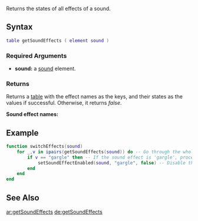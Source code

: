 Returns the states of all effects of a sound.

Syntax
------

``` lua
table getSoundEffects ( element sound )
```

### Required Arguments

-   **sound:** a [sound](/sound.md "wikilink") element.

### Returns

Returns a [table](/table.md "wikilink") with the effect names as the keys, and their states as the values if successful. Otherwise, it returns *false*.

**Sound effect names:**

Example
-------

``` lua
function switchEffects(sound)
    for _,v in ipairs(getSoundEffects(sound)) do -- Go through the whole list of sound effects for the sound
        if v == "gargle" then -- If the sound effect is 'gargle', proceed
            setSoundEffectEnabled(sound, "gargle", false) -- Disable the 'gargle' -effect
        end
    end
end
```

See Also
--------

[ar:getSoundEffects](/ar:getSoundEffects.md "wikilink") [de:getSoundEffects](/de:getSoundEffects.md "wikilink")
